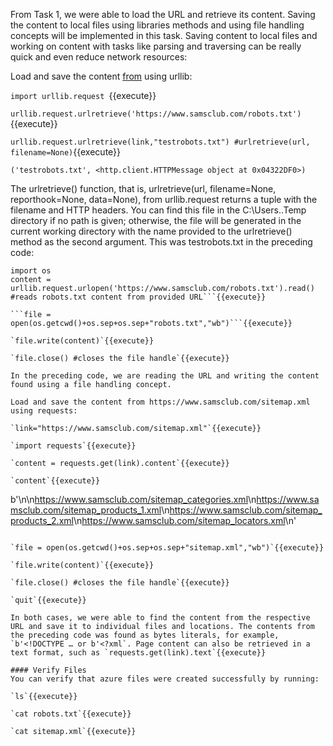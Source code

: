 From Task 1, we were able to load the URL and retrieve its content. Saving the content to local files using libraries methods and using file handling concepts will be implemented in this task. Saving content to local files and working on content with tasks like parsing and traversing can be really quick and even reduce network resources:

Load and save the content [from](https://www.samsclub.com/robots.txt) using urllib:

`import urllib.request `{{execute}}

`urllib.request.urlretrieve('https://www.samsclub.com/robots.txt')`{{execute}}

`urllib.request.urlretrieve(link,"testrobots.txt") #urlretrieve(url, filename=None)`{{execute}}

```
('testrobots.txt', <http.client.HTTPMessage object at 0x04322DF0>)
```

The urlretrieve() function, that is, urlretrieve(url, filename=None, reporthook=None, data=None), from urllib.request returns a tuple with the filename and HTTP headers. You can find this file in the C:\\Users..Temp directory if no path is given; otherwise, the file will be generated in the current working directory with the name provided to the urlretrieve() method as the second argument. This was testrobots.txt in the preceding code:


```import urllib.request
import os
content = urllib.request.urlopen('https://www.samsclub.com/robots.txt').read() #reads robots.txt content from provided URL```{{execute}}

```file = open(os.getcwd()+os.sep+os.sep+"robots.txt","wb")```{{execute}}

`file.write(content)`{{execute}}

`file.close() #closes the file handle`{{execute}}

In the preceding code, we are reading the URL and writing the content found using a file handling concept. 

Load and save the content from https://www.samsclub.com/sitemap.xml using requests:

`link="https://www.samsclub.com/sitemap.xml"`{{execute}} 

`import requests`{{execute}} 

`content = requests.get(link).content`{{execute}} 

`content`{{execute}} 

```
b'<?xml version="1.0" encoding="UTF-8"?>\n<sitemapindex xmlns="http://www.sitemaps.org/schemas/sitemap/0.9">\n<sitemap><loc>https://www.samsclub.com/sitemap_categories.xml</loc></sitemap>\n<sitemap><loc>https://www.samsclub.com/sitemap_products_1.xml</loc></sitemap>\n<sitemap><loc>https://www.samsclub.com/sitemap_products_2.xml</loc></sitemap>\n<sitemap><loc>https://www.samsclub.com/sitemap_locators.xml</loc></sitemap>\n</sitemapindex>'
```

`file = open(os.getcwd()+os.sep+os.sep+"sitemap.xml","wb")`{{execute}} 

`file.write(content)`{{execute}} 

`file.close() #closes the file handle`{{execute}} 

`quit`{{execute}}

In both cases, we were able to find the content from the respective URL and save it to individual files and locations. The contents from the preceding code was found as bytes literals, for example, `b'<!DOCTYPE … or b'<?xml`. Page content can also be retrieved in a text format, such as `requests.get(link).text`{{execute}} 

#### Verify Files
You can verify that azure files were created successfully by running:

`ls`{{execute}}

`cat robots.txt`{{execute}}

`cat sitemap.xml`{{execute}}